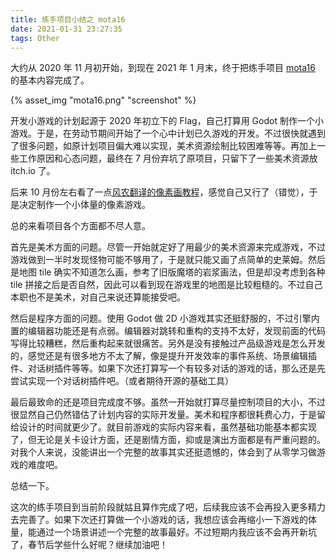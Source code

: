 ```yaml
---
title: 练手项目小结之 mota16
date: 2021-01-31 23:27:35
tags: Other
---
```


大约从 2020 年 11 月初开始，到现在 2021 年 1 月末，终于把练手项目 [mota16](https://github.com/qixiaoo/mota16) 的基本内容完成了。

{% asset_img "mota16.png" "screenshot" %}

<!-- more -->

开发小游戏的计划起源于 2020 年初立下的 Flag，自己打算用 Godot 制作一个小游戏。于是，在劳动节期间开始了一个心中计划已久游戏的开发。不过很快就遇到了很多问题，如原计划项目偏大难以实现，美术资源绘制比较困难等等。再加上一些工作原因和心态问题，最终在 7 月份弃坑了原项目，只留下了一些美术资源放 itch.io 了。

后来 10 月份左右看了一点[风农翻译的像素画教程](https://indienova.com/indie-game-development/saint11-making-pixel-art-1/)，感觉自己又行了（错觉），于是决定制作一个小体量的像素游戏。

总的来看项目各个方面都不尽人意。

首先是美术方面的问题。尽管一开始就定好了用最少的美术资源来完成游戏，不过游戏做到一半时发现怪物可能不够用了，于是就只能又画了点简单的史莱姆。然后是地图 tile 确实不知道怎么画，参考了旧版魔塔的岩浆画法，但是却没考虑到各种 tile 拼接之后是否自然，因此可以看到现在游戏里的地图是比较粗糙的。不过自己本职也不是美术，对自己来说还算能接受吧。

然后是程序方面的问题。使用 Godot 做 2D 小游戏其实还挺舒服的，不过引擎内置的编辑器功能还是有点弱。编辑器对跳转和重构的支持不太好，发现前面的代码写得比较糟糕，然后重构起来就很痛苦。另外是没有接触过产品级游戏是怎么开发的，感觉还是有很多地方不太了解，像是提升开发效率的事件系统、场景编辑插件、对话树插件等等。如果下次还打算写一个有较多对话的游戏的话，那么还是先尝试实现一个对话树插件吧。（或者期待开源的基础工具）

最后最致命的还是项目完成度不够。虽然一开始就打算尽量控制项目的大小，不过很显然自己仍然错估了计划内容的实际开发量。美术和程序都很耗费心力，于是留给设计的时间就更少了。就目前游戏的实际内容来看，虽然基础功能基本都实现了，但无论是关卡设计方面，还是剧情方面，抑或是演出方面都是有严重问题的。对我个人来说，没能讲出一个完整的故事其实还挺遗憾的，体会到了从零学习做游戏的难度吧。

总结一下。

这次的练手项目到当前阶段就姑且算作完成了吧，后续我应该不会再投入更多精力去完善了。如果下次还打算做一个小游戏的话，我想应该会再缩小一下游戏的体量，能通过一个场景讲述一个完整的故事最好。不过短期内我应该不会再开新坑了，春节后学些什么好呢？继续加油吧！
